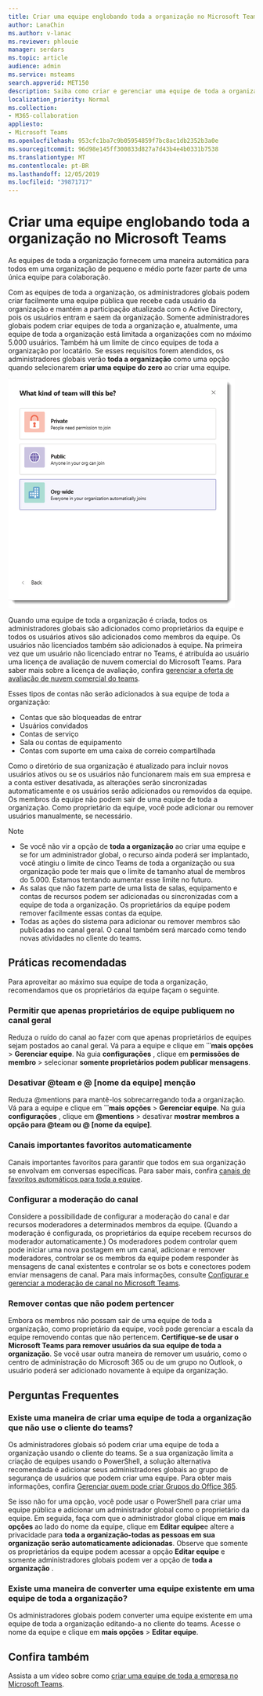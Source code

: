 ```yaml
---
title: Criar uma equipe englobando toda a organização no Microsoft Teams
author: LanaChin
ms.author: v-lanac
ms.reviewer: phlouie
manager: serdars
ms.topic: article
audience: admin
ms.service: msteams
search.appverid: MET150
description: Saiba como criar e gerenciar uma equipe de toda a organização no Microsoft Teams.
localization_priority: Normal
ms.collection:
- M365-collaboration
appliesto:
- Microsoft Teams
ms.openlocfilehash: 953cfc1ba7c9b05954859f7bc8ac1db2352b3a0e
ms.sourcegitcommit: 96d98e145ff300833d827a7d43b4e4b0331b7538
ms.translationtype: MT
ms.contentlocale: pt-BR
ms.lasthandoff: 12/05/2019
ms.locfileid: "39871717"
---
```

# <a name="create-an-org-wide-team-in-microsoft-teams"></a>Criar uma equipe englobando toda a organização no Microsoft Teams

As equipes de toda a organização fornecem uma maneira automática para todos em uma organização de pequeno e médio porte fazer parte de uma única equipe para colaboração.

Com as equipes de toda a organização, os administradores globais podem criar facilmente uma equipe pública que recebe cada usuário da organização e mantém a participação atualizada com o Active Directory, pois os usuários entram e saem da organização. Somente administradores globais podem criar equipes de toda a organização e, atualmente, uma equipe de toda a organização está limitada a organizações com no máximo 5.000 usuários. Também há um limite de cinco equipes de toda a organização por locatário. Se esses requisitos forem atendidos, os administradores globais verão **toda a organização** como uma opção quando selecionarem **criar uma equipe do zero** ao criar uma equipe. 

![Captura de tela da opção de toda a organização para criar uma equipe de toda a organização](media/create-org-wide-team.png "Captura de tela da opção de toda a organização para criar uma equipe de toda a organização")

Quando uma equipe de toda a organização é criada, todos os administradores globais são adicionados como proprietários da equipe e todos os usuários ativos são adicionados como membros da equipe. Os usuários não licenciados também são adicionados à equipe. Na primeira vez que um usuário não licenciado entrar no Teams, é atribuída ao usuário uma licença de avaliação de nuvem comercial do Microsoft Teams. Para saber mais sobre a licença de avaliação, confira [gerenciar a oferta de avaliação de nuvem comercial do teams](iw-trial-teams.md). 

Esses tipos de contas não serão adicionados à sua equipe de toda a organização:

- Contas que são bloqueadas de entrar
- Usuários convidados
- Contas de serviço
- Sala ou contas de equipamento
- Contas com suporte em uma caixa de correio compartilhada

Como o diretório de sua organização é atualizado para incluir novos usuários ativos ou se os usuários não funcionarem mais em sua empresa e a conta estiver desativada, as alterações serão sincronizadas automaticamente e os usuários serão adicionados ou removidos da equipe. Os membros da equipe não podem sair de uma equipe de toda a organização. Como proprietário da equipe, você pode adicionar ou remover usuários manualmente, se necessário.

> [!NOTE]
> - Se você não vir a opção de **toda a organização** ao criar uma equipe e se for um administrador global, o recurso ainda poderá ser implantado, você atingiu o limite de cinco Teams de toda a organização ou sua organização pode ter mais que o limite de tamanho atual de membros do 5.000. Estamos tentando aumentar esse limite no futuro.
> - As salas que não fazem parte de uma lista de salas, equipamento e contas de recursos podem ser adicionadas ou sincronizadas com a equipe de toda a organização. Os proprietários da equipe podem remover facilmente essas contas da equipe.
> - Todas as ações do sistema para adicionar ou remover membros são publicadas no canal geral. O canal também será marcado como tendo novas atividades no cliente do teams.

## <a name="best-practices"></a>Práticas recomendadas

Para aproveitar ao máximo sua equipe de toda a organização, recomendamos que os proprietários da equipe façam o seguinte.

### <a name="allow-only-team-owners-to-post-to-the-general-channel"></a>Permitir que apenas proprietários de equipe publiquem no canal geral

Reduza o ruído do canal ao fazer com que apenas proprietários de equipes sejam postados ao canal geral. Vá para a equipe e clique em **̇ ̇ ̇ mais opções** > **Gerenciar equipe**. Na guia **configurações** , clique em **permissões de membro** > selecionar **somente proprietários podem publicar mensagens**.

### <a name="turn-off-team-and-team-name-mentions"></a>Desativar @team e @ [nome da equipe] menção

 Reduza @mentions para mantê-los sobrecarregando toda a organização. Vá para a equipe e clique em **̇ ̇ ̇ mais opções** > **Gerenciar equipe**. Na guia **configurações** , clique em <strong>@mentions</strong> > desativar **mostrar membros a opção para @team ou @ [nome da equipe]**. 

### <a name="automatically-favorite-important-channels"></a>Canais importantes favoritos automaticamente

Canais importantes favoritos para garantir que todos em sua organização se envolvam em conversas específicas. Para saber mais, confira [canais de favoritos automáticos para toda a equipe](https://support.office.com/article/auto-favorite-channels-for-the-whole-team-a948272c-5aa5-429c-863c-4e1e1cd6b0f6).

### <a name="set-up-channel-moderation"></a>Configurar a moderação do canal

Considere a possibilidade de configurar a moderação do canal e dar recursos moderadores a determinados membros da equipe. (Quando a moderação é configurada, os proprietários da equipe recebem recursos do moderador automaticamente.) Os moderadores podem controlar quem pode iniciar uma nova postagem em um canal, adicionar e remover moderadores, controlar se os membros da equipe podem responder às mensagens de canal existentes e controlar se os bots e conectores podem enviar mensagens de canal. Para mais informações, consulte [Configurar e gerenciar a moderação de canal no Microsoft Teams](manage-channel-moderation-in-teams.md).

### <a name="remove-accounts-that-might-not-belong"></a>Remover contas que não podem pertencer

Embora os membros não possam sair de uma equipe de toda a organização, como proprietário da equipe, você pode gerenciar a escala da equipe removendo contas que não pertencem. **Certifique-se de usar o Microsoft Teams para remover usuários da sua equipe de toda a organização**. Se você usar outra maneira de remover um usuário, como o centro de administração do Microsoft 365 ou de um grupo no Outlook, o usuário poderá ser adicionado novamente à equipe da organização.

## <a name="faq"></a>Perguntas Frequentes

### <a name="is-there-a-way-to-create-an-org-wide-team-other-than-using-the-teams-client"></a>Existe uma maneira de criar uma equipe de toda a organização que não use o cliente do teams?

Os administradores globais só podem criar uma equipe de toda a organização usando o cliente do teams. Se a sua organização limita a criação de equipes usando o PowerShell, a solução alternativa recomendada é adicionar seus administradores globais ao grupo de segurança de usuários que podem criar uma equipe. Para obter mais informações, confira [Gerenciar quem pode criar Grupos do Office 365](https://docs.microsoft.com/office365/admin/create-groups/manage-creation-of-groups).

Se isso não for uma opção, você pode usar o PowerShell para criar uma equipe pública e adicionar um administrador global como o proprietário da equipe. Em seguida, faça com que o administrador global clique em **mais opções** ao lado do nome da equipe, clique em **Editar equipe**e altere a privacidade para **toda a organização-todas as pessoas em sua organização serão automaticamente adicionadas**. Observe que somente os proprietários da equipe podem acessar a opção **Editar equipe** e somente administradores globais podem ver a opção de **toda a organização** .

### <a name="is-there-a-way-to-convert-an-existing-team-to-an-org-wide-team"></a>Existe uma maneira de converter uma equipe existente em uma equipe de toda a organização?

Os administradores globais podem converter uma equipe existente em uma equipe de toda a organização editando-a no cliente do teams. Acesse o nome da equipe e clique em **mais opções** > **Editar equipe**.

## <a name="see-also"></a>Confira também

Assista a um vídeo sobre como [criar uma equipe de toda a empresa no Microsoft Teams](https://support.office.com/article/037bb27a-bcc9-48fe-8d72-44d9482420a3).
